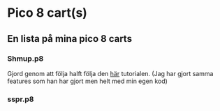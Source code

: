 # Pico 8 cart(s)

## En lista på mina pico 8 carts


### Shmup.p8
Gjord genom att följa halft följa den [här](https://www.youtube.com/watch?v=81WM_cjp9fo&list=PLea8cjCua_P3Sfq4XJqNVbd1vsWnh7LZd&index=1&ab_channel=LazyDevs) tutorialen. (Jag har gjort samma features som han har gjort men helt med min egen kod)


### sspr.p8

